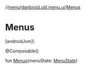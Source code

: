 //[menu](../../index.md)/[danbroid.util.menu.ui](index.md)/[Menus](-menus.md)

# Menus

[androidJvm]\

@Composable()

fun [Menus](-menus.md)(menuState: [MenuState](../danbroid.util.menu/-menu-state/index.md))
